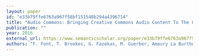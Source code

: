 ```yaml
---
layout: paper
id: "e33b79ffe6763a967f58bf151548b294a4396714"
title: "Audio Commons: Bringing Creative Commons Audio Content To The Creative Industries"
publication: ""
year: 2016
external_url: https://www.semanticscholar.org/paper/e33b79ffe6763a967f58bf151548b294a4396714
authors: "F. Font, T. Brookes, G. Fazekas, M. Guerber, Amaury La Burthe, David Plans, Mark D. Plumbley, Meir Shaashua, W. Wang, X. Serra"
---
```

